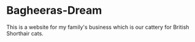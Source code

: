 # Bagheeras-Dream
This is a website for my family's business which is our cattery for British Shorthair cats.
